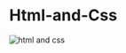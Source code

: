 # Html-and-Css
![html and css](https://user-images.githubusercontent.com/83859600/137953085-081c011d-6401-4f9e-b99c-8b1900581f1c.png)
